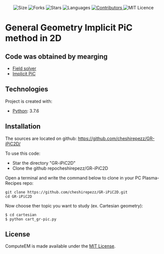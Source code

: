<!-- Meta-Badges -->
</p>

<p align="center">
    <img alt="Size" src="https://img.shields.io/github/repo-size/cheshirepezz/GR-iPiC2D">
  </a>
  <img alt="Forks" src="https://img.shields.io/github/forks/cheshirepezz/GR-iPiC2D">
  </a>
  <img alt="Stars" src="https://img.shields.io/github/stars/cheshirepezz/GR-iPiC2D">
  </a>
  <img alt="Languages" src="https://img.shields.io/github/languages/count/cheshirepezz/GR-iPiC2D">
  </a>
  <a href="https://github.com/cheshirepezz/GR-iPiC2D/graphs/contributors">
    <img alt="Contributors" src="https://img.shields.io/github/contributors/cheshirepezz/GR-iPiC2D">
  </a>
  <img alt="MIT Licence" src="https://img.shields.io/github/license/cheshirepezz/GR-iPiC2D">
  </a>
  
</p>

# General Geometry Implicit PiC method in 2D

## Code was obtained by mearging
* [Field solver](https://github.com/cheshirepezz/cMaxwell3D/blob/main/cov_maxwell_yee3D.py)
* [Implicit PiC](https://github.com/cheshirepezz/iPiC2D/blob/master/Newtonian/iPiC2D_colocated.py)

 ## Technologies
Project is created with:
* [Python](https://www.python.org/): 3.7.6
	
## Installation

The sources are located on github: https://github.com/cheshirepezz/GR-iPiC2D/

To use this code:
* Star the directory "GR-iPiC2D" 
* Clone the github repocheshirepezz/GR-iPiC2D

Open a terminal and write the command below to clone in your PC Plasma-Recipes repo:

```
git clone https://github.com/cheshirepezz/GR-iPiC2D.git
cd GR-iPiC2D
```
Now choose ther topic you want to study (ex. Cartesian geometry):

```
$ cd cartesian
$ python cart_gr-pic.py
```
## License

ComputeEM is made available under the [MIT License](https://github.com/cheshirepezz/GR-iPiC2D/blob/master/LICENSE).

